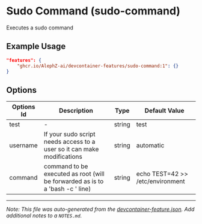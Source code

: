 
# Sudo Command (sudo-command)

Executes a sudo command

## Example Usage

```json
"features": {
    "ghcr.io/AlephZ-ai/devcontainer-features/sudo-command:1": {}
}
```

## Options

| Options Id | Description | Type | Default Value |
|-----|-----|-----|-----|
| test | - | string | test |
| username | If your sudo script needs access to a user so it can make modifications | string | automatic |
| command | command to be executed as root (will be forwarded as is to a 'bash -c <command>' line) | string | echo TEST=42 >> /etc/environment |



---

_Note: This file was auto-generated from the [devcontainer-feature.json](https://github.com/AlephZ-ai/devcontainer-features/blob/main/src/sudo-command/devcontainer-feature.json).  Add additional notes to a `NOTES.md`._

